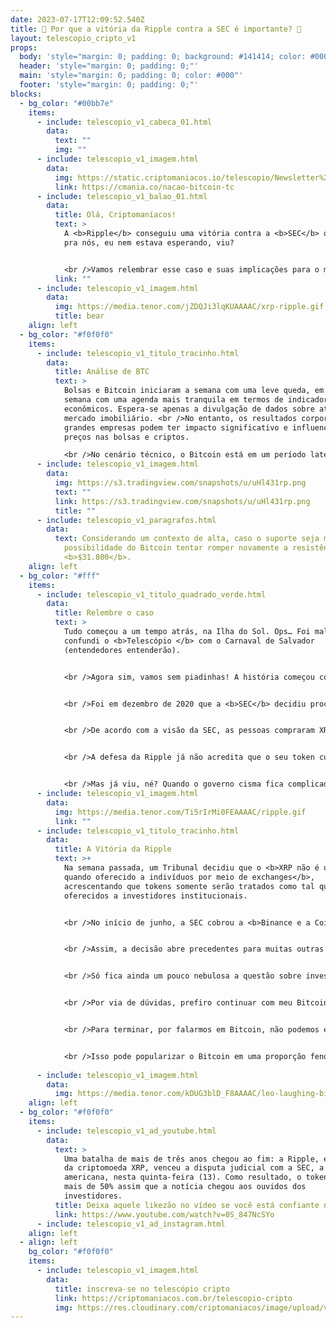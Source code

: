 ```yaml
---
date: 2023-07-17T12:09:52.540Z
title: 🤔 Por que a vitória da Ripple contra a SEC é importante? 🤔
layout: telescopio_cripto_v1
props:
  body: 'style="margin: 0; padding: 0; background: #141414; color: #000"'
  header: 'style="margin: 0; padding: 0;"'
  main: 'style="margin: 0; padding: 0; color: #000"'
  footer: 'style="margin: 0; padding: 0;"'
blocks:
  - bg_color: "#00bb7e"
    items:
      - include: telescopio_v1_cabeca_01.html
        data:
          text: ""
          img: ""
      - include: telescopio_v1_imagem.html
        data:
          img: https://static.criptomaniacos.io/telescopio/Newsletter%20-%20Copia%202.png
          link: https://cmania.co/nacao-bitcoin-tc
      - include: telescopio_v1_balao_01.html
        data:
          title: Olá, Criptomaníacos!
          text: >
            A <b>Ripple</b> conseguiu uma vitória contra a <b>SEC</b> que, cá
            pra nós, eu nem estava esperando, viu?


            <br />Vamos relembrar esse caso e suas implicações para o mercado no telescópio de hoje!
          link: ""
      - include: telescopio_v1_imagem.html
        data:
          img: https://media.tenor.com/jZDQJi3lqKUAAAAC/xrp-ripple.gif
          title: bear
    align: left
  - bg_color: "#f0f0f0"
    items:
      - include: telescopio_v1_titulo_tracinho.html
        data:
          title: Análise de BTC
          text: >
            Bolsas e Bitcoin iniciaram a semana com uma leve queda, em uma
            semana com uma agenda mais tranquila em termos de indicadores
            econômicos. Espera-se apenas a divulgação de dados sobre atividade e
            mercado imobiliário. <br />No entanto, os resultados corporativos de
            grandes empresas podem ter impacto significativo e influenciar os
            preços nas bolsas e criptos.

            <br />No cenário técnico, o Bitcoin está em um período lateralizado, começando a semana testando o suporte em <b>$30.100</b>. É importante manter esse suporte para evitar correções adicionais que poderiam levar o preço próximo a <b>$28.000</b>.
      - include: telescopio_v1_imagem.html
        data:
          img: https://s3.tradingview.com/snapshots/u/uHl431rp.png
          text: ""
          link: https://s3.tradingview.com/snapshots/u/uHl431rp.png
          title: ""
      - include: telescopio_v1_paragrafos.html
        data:
          text: Considerando um contexto de alta, caso o suporte seja mantido, existe a
            possibilidade do Bitcoin tentar romper novamente a resistência em
            <b>$31.800</b>.
    align: left
  - bg_color: "#fff"
    items:
      - include: telescopio_v1_titulo_quadrado_verde.html
        data:
          title: Relembre o caso
          text: >
            Tudo começou a um tempo atrás, na Ilha do Sol. Ops… Foi mal,
            confundi o <b>Telescópio </b> com o Carnaval de Salvador
            (entendedores entenderão).


            <br />Agora sim, vamos sem piadinhas! A história começou com uma história que ocorreu já faz um bom tempo.


            <br />Foi em dezembro de 2020 que a <b>SEC</b> decidiu processar a emissora do token <b>XRP</b> ao dizer que a empresa tinha arrecadado mais de <b>US$ 1,3 bilhão</b> em transações de valores mobiliários não registrados.


            <br />De acordo com a visão da SEC, as pessoas compraram XRP simplesmente com a crença de que o preço ia subir com o passar dos anos. Para o regulador, como a moeda não teria nenhuma utilidade para os compradores além da <b>especulação do preço</b>, o ativo estaria sujeito às regras e fiscalização do órgão americano.


            <br />A defesa da Ripple já não acredita que o seu token cumpria os requisitos para ser considerado um título, já que <b>não havia um contrato de investimento ou qualquer tipo de garantia pós-venda</b>. Não existia ainda nenhuma suspeita de fraude, manipulação de mercado ou falsidade ideológica no processo contra o projeto.


            <br />Mas já viu, né? Quando o governo cisma fica complicado… E a SEC pagou a XRP pra Cristo.
      - include: telescopio_v1_imagem.html
        data:
          img: https://media.tenor.com/Ti5rIrMi0FEAAAAC/ripple.gif
          link: ""
      - include: telescopio_v1_titulo_tracinho.html
        data:
          title: A Vitória da Ripple
          text: >+
            Na semana passada, um Tribunal decidiu que o <b>XRP não é um título
            quando oferecido a indivíduos por meio de exchanges</b>,
            acrescentando que tokens somente serão tratados como tal quando
            oferecidos a investidores institucionais.


            <br />No início de junho, a SEC cobrou a <b>Binance e a Coinbase</b> por oferecer títulos não registrados em suas plataformas. Ainda já havia se inclinado algumas vezes a dizer que moedas como <b>SOL, ADA e AVAX</b> poderiam ser valores mobiliários também.


            <br />Assim, a decisão abre precedentes para muitas outras altcoins do mercado. Assim, como já nos posicionamos anteriormente, uma vitória da Ripple <b>acalma o mercado cripto e minimiza os riscos</b> de uma tentativa de controle da SEC em cima dos projetos alternativos.


            <br />Só fica ainda um pouco nebulosa a questão sobre investimentos institucionais. <b>Muitos dos projetos cripto receberam amplo aporte de investidores institucionais</b> para a sua criação. <br />Será que o órgão está ainda deixando as garras de fora e é por ali que a SEC vai começar uma “caçada às bruxas”?


            <br />Por via de dúvidas, prefiro continuar com meu Bitcoinzinho, que <b>nunca precisou de dinheiro dos amigos do rei para florescer e dar os frutos da liberdade financeira</b>, né?


            <br />Para terminar, por falarmos em Bitcoin, não podemos esquecer que a SEC também reconheceu oficialmente os pedidos de ETF spot de BTC de grandes gestoras, como a <b>BlackRock e a Bitwise</b>.


            <br />Isso pode popularizar o Bitcoin em uma proporção fenomenal!
             
      - include: telescopio_v1_imagem.html
        data:
          img: https://media.tenor.com/kDUG3blD_F8AAAAC/leo-laughing-bitcoin.gif
    align: left
  - bg_color: "#f0f0f0"
    items:
      - include: telescopio_v1_ad_youtube.html
        data:
          text: >
            Uma batalha de mais de três anos chegou ao fim: a Ripple, emissora
            da criptomoeda XRP, venceu a disputa judicial com a SEC, a CVM
            americana, nesta quinta-feira (13). Como resultado, o token disparou
            mais de 50% assim que a notícia chegou aos ouvidos dos
            investidores. 
          title: Deixa aquele likezão no vídeo se você está confiante no BTC!
          link: https://www.youtube.com/watch?v=0S_847NcSYo
      - include: telescopio_v1_ad_instagram.html
    align: left
  - align: left
    bg_color: "#f0f0f0"
    items:
      - include: telescopio_v1_imagem.html
        data:
          title: inscreva-se no telescópio cripto
          link: https://criptomaniacos.com.br/telescopio-cripto
          img: https://res.cloudinary.com/criptomaniacos/image/upload/v1662133224/telescopio/inscreva-se-telescopio.png
---
```

